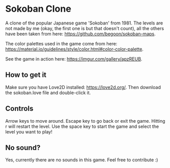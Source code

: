 # Sokoban Clone
A clone of the popular Japanese game 'Sokoban' from 1981. The levels are not made by me (okay, the first one is but that doesn't count), all the others have been taken from here: https://github.com/begoon/sokoban-maps.

The color palettes used in the game come from here: https://material.io/guidelines/style/color.html#color-color-palette.

See the game in action here: https://imgur.com/gallery/apzREUB.

## How to get it
Make sure you have Love2D installed: https://love2d.org/. Then download the sokoban.love file and double-click it.

## Controls
Arrow keys to move around. Escape key to go back or exit the game. Hitting r will restart the level. Use the space key to start the game and select the level you want to play! 

## No sound?
Yes, currently there are no sounds in this game. Feel free to contribute :) 

